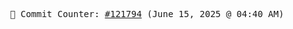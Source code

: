 <p align="center">
    <samp>
        📮 Commit Counter: <a href="https://github.com/Javascript-void0/Javascript-void0/commits/main">#121794</a> (June 15, 2025 @ 04:40 AM)
    </samp>
</p>